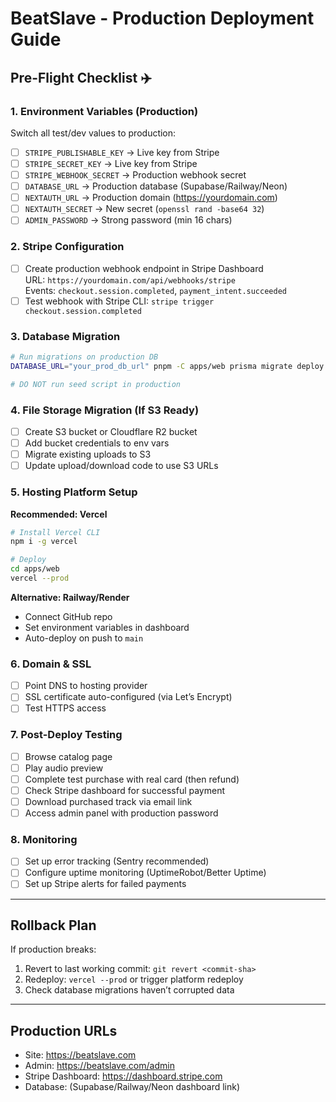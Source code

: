 # BeatSlave - Production Deployment Guide

## Pre-Flight Checklist ✈️

### 1. Environment Variables (Production)
Switch all test/dev values to production:
- [ ] `STRIPE_PUBLISHABLE_KEY` → Live key from Stripe
- [ ] `STRIPE_SECRET_KEY` → Live key from Stripe
- [ ] `STRIPE_WEBHOOK_SECRET` → Production webhook secret
- [ ] `DATABASE_URL` → Production database (Supabase/Railway/Neon)
- [ ] `NEXTAUTH_URL` → Production domain (https://yourdomain.com)
- [ ] `NEXTAUTH_SECRET` → New secret (`openssl rand -base64 32`)
- [ ] `ADMIN_PASSWORD` → Strong password (min 16 chars)

### 2. Stripe Configuration
- [ ] Create production webhook endpoint in Stripe Dashboard  
  URL: `https://yourdomain.com/api/webhooks/stripe`  
  Events: `checkout.session.completed`, `payment_intent.succeeded`
- [ ] Test webhook with Stripe CLI: `stripe trigger checkout.session.completed`

### 3. Database Migration
```bash
# Run migrations on production DB
DATABASE_URL="your_prod_db_url" pnpm -C apps/web prisma migrate deploy

# DO NOT run seed script in production
```

### 4. File Storage Migration (If S3 Ready)
- [ ] Create S3 bucket or Cloudflare R2 bucket
- [ ] Add bucket credentials to env vars
- [ ] Migrate existing uploads to S3
- [ ] Update upload/download code to use S3 URLs

### 5. Hosting Platform Setup

**Recommended: Vercel**
```bash
# Install Vercel CLI
npm i -g vercel

# Deploy
cd apps/web
vercel --prod
```

**Alternative: Railway/Render**
- Connect GitHub repo
- Set environment variables in dashboard
- Auto-deploy on push to `main`

### 6. Domain & SSL
- [ ] Point DNS to hosting provider
- [ ] SSL certificate auto-configured (via Let’s Encrypt)
- [ ] Test HTTPS access

### 7. Post-Deploy Testing
- [ ] Browse catalog page
- [ ] Play audio preview
- [ ] Complete test purchase with real card (then refund)
- [ ] Check Stripe dashboard for successful payment
- [ ] Download purchased track via email link
- [ ] Access admin panel with production password

### 8. Monitoring
- [ ] Set up error tracking (Sentry recommended)
- [ ] Configure uptime monitoring (UptimeRobot/Better Uptime)
- [ ] Set up Stripe alerts for failed payments

---

## Rollback Plan
If production breaks:
1. Revert to last working commit: `git revert <commit-sha>`
2. Redeploy: `vercel --prod` or trigger platform redeploy
3. Check database migrations haven’t corrupted data

---

## Production URLs
- Site: https://beatslave.com
- Admin: https://beatslave.com/admin
- Stripe Dashboard: https://dashboard.stripe.com
- Database: (Supabase/Railway/Neon dashboard link)
